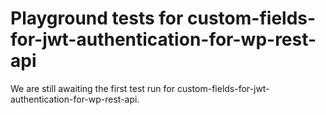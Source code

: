 # Playground tests for custom-fields-for-jwt-authentication-for-wp-rest-api
We are still awaiting the first test run for custom-fields-for-jwt-authentication-for-wp-rest-api.
